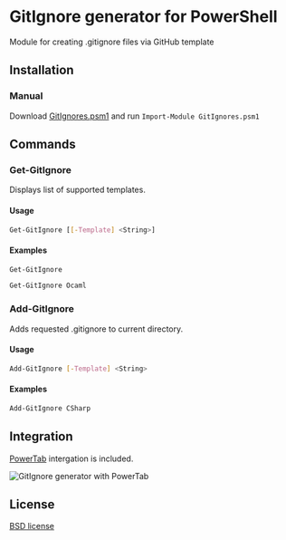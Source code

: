 # GitIgnore generator for PowerShell

Module for creating .gitignore files via GitHub template

## Installation

### Manual

Download [GitIgnores.psm1](https://raw.github.com/dotCypress/ps-git-ignores/master/AddDefaultIgnoreFiles.psm1) and run `Import-Module GitIgnores.psm1`
<!--
### PSGet

1. Install [psget](http://psget.net/)
2. Run `Install-Module ps-git-ignores`
 -->

## Commands

### Get-GitIgnore

Displays list of supported templates.

#### Usage

```bash
Get-GitIgnore [[-Template] <String>]
```

#### Examples

```bash
Get-GitIgnore
```

```bash
Get-GitIgnore Ocaml
```

### Add-GitIgnore

Adds requested .gitignore to current directory.

#### Usage

```bash
Add-GitIgnore [-Template] <String>
```

#### Examples

```bash
Add-GitIgnore CSharp
```

## Integration

[PowerTab](http://powertab.codeplex.com/) intergation is included.

![GitIgnore generator with PowerTab](https://raw.github.com/dotCypress/ps-git-ignores/master/docs/PowerTab.PNG)

## License

[BSD license](http://opensource.org/licenses/bsd-license.php)